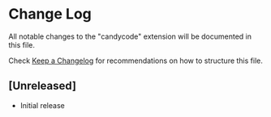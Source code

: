 # Change Log

All notable changes to the "candycode" extension will be documented in this file.

Check [Keep a Changelog](http://keepachangelog.com/) for recommendations on how to structure this file.

## [Unreleased]

- Initial release
